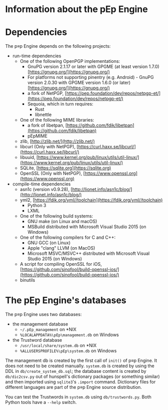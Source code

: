 <!-- Copyright 2015-2017, pEp foundation, Switzerland
This file is part of the pEp Engine
This file may be used under the terms of the Creative Commons Attribution-ShareAlike 3.0 Unported (CC BY-SA 3.0) License
See CC_BY-SA.txt -->

# Information about the pEp Engine

# Dependencies
The p≡p Engine depends on the following projects:

- run-time dependencies
  - One of the following OpenPGP implementations:
    - GnuPG version 2.1.17 or later with GPGME (at least version 1.7.0) [https://gnupg.org/](https://gnupg.org/)
    - For platforms not supporting pinentry (e.g. Android) - GnuPG version 2.0.30 with GPGME version 1.6.0 (or later) [https://gnupg.org/](https://gnupg.org/)
    - a fork of NetPGP, [https://pep.foundation/dev/repos/netpgp-et/](https://pep.foundation/dev/repos/netpgp-et/)
    - Sequoia, which in turn requires:
      - Rust
      - libnettle
  - One of the following MIME libraries:
    - a fork of libetpan, [https://github.com/fdik/libetpan](https://github.com/fdik/libetpan)
    - pEpMIME
  - zlib, [http://zlib.net/](http://zlib.net/)
  - libcurl (Only with NetPGP), [https://curl.haxx.se/libcurl/](https://curl.haxx.se/libcurl/)
  - libuuid, [https://www.kernel.org/pub/linux/utils/util-linux/](https://www.kernel.org/pub/linux/utils/util-linux/)
  - SQLite, [https://sqlite.org](https://sqlite.org)
  - OpenSSL (Only with NetPGP), [https://www.openssl.org](https://www.openssl.org)
- compile-time dependencies
  - asn1c (version v0.9.28), [http://lionet.info/asn1c/blog/](http://lionet.info/asn1c/blog/)
  - yml2, [https://fdik.org/yml//toolchain](https://fdik.org/yml//toolchain)
    - Python 3
    - LXML
  - One of the following build systems:
    - GNU make (on Linux and macOS)
    - MSBuild distributed with Microsoft Visual Studio 2015 (on Windows)
  - One of the following compilers for C and C++:
    - GNU GCC (on Linux)
    - Apple "clang" LLVM (on MacOS)
    - Microsoft MSVC/MSVC++ distributed with Microsoft Visual Studio 2015 (on Windows)
  - A script for compiling OpenSSL for iOS, [https://github.com/sinofool/build-openssl-ios/](https://github.com/sinofool/build-openssl-ios/)
  - binutils

# The pEp Engine's databases
The p≡p Engine uses two databases:

- the management database
  - `~/.pEp_management` on \*NIX
  - `%LOCALAPPDATA%\pEp\management.db` on Windows
- the Trustword database
  - `/usr/local/share/system.db` on \*NIX
  - `%ALLUSERSPROFILE%\pEp\system.db` on Windows

The management db is created by the first call of `init()` of p≡p Engine.
It does not need to be created manually.
`system.db` is created by using the DDL in `db/create_system_db.sql`; the database content is created by `db/dic2csv.py` out of hunspell's dictionary packages (or something similar) and then imported using `sqlite3`'s `.import` command.
Dictionary files for different languages are part of the p≡p Engine source distribution.

You can test the Trustwords in `system.db` using `db/trustwords.py`.
Both Python tools have a `--help` switch.
